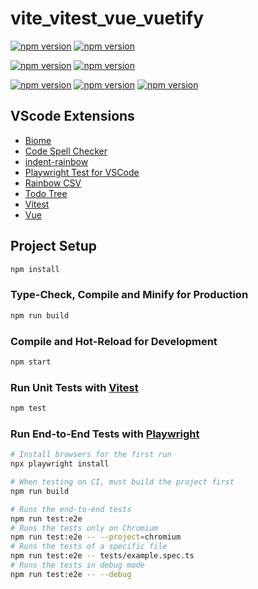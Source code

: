 # vite_vitest_vue_vuetify

[![npm version](https://img.shields.io/badge/node-24.0.2-green)](https://nodejs.jp/)
[![npm version](https://img.shields.io/badge/npm-11.4.0-green)](https://www.npmjs.com/)

[![npm version](https://img.shields.io/badge/vite-6.3.5-green)](https://www.npmjs.com/package/vite)
[![npm version](https://img.shields.io/badge/vitest-3.1.4-green)](https://www.npmjs.com/package/vitest)

[![npm version](https://img.shields.io/badge/typescript-5.8.3-green)](https://www.npmjs.com/package/typescript)
[![npm version](https://img.shields.io/badge/vue-3.5.16-green)](https://www.npmjs.com/package/vue)
[![npm version](https://img.shields.io/badge/vuetify-3.8.7-green)](https://www.npmjs.com/package/vuetify)

## VScode Extensions

- [Biome](https://marketplace.visualstudio.com/items?itemName=biomejs.biome)
- [Code Spell Checker](https://marketplace.visualstudio.com/items?itemName=streetsidesoftware.code-spell-checker)
- [indent-rainbow](https://marketplace.visualstudio.com/items?itemName=oderwat.indent-rainbow)
- [Playwright Test for VSCode](https://marketplace.visualstudio.com/items?itemName=ms-playwright.playwright)
- [Rainbow CSV](https://marketplace.visualstudio.com/items?itemName=mechatroner.rainbow-csv)
- [Todo Tree](https://marketplace.visualstudio.com/items?itemName=Gruntfuggly.todo-tree)
- [Vitest](https://marketplace.visualstudio.com/items?itemName=vitest.explorer)
- [Vue](https://marketplace.visualstudio.com/items?itemName=Vue.volar)

## Project Setup

```sh
npm install
```

### Type-Check, Compile and Minify for Production

```sh
npm run build
```

### Compile and Hot-Reload for Development

```sh
npm start
```

### Run Unit Tests with [Vitest](https://vitest.dev/)

```sh
npm test
```

### Run End-to-End Tests with [Playwright](https://playwright.dev)

```sh
# Install browsers for the first run
npx playwright install

# When testing on CI, must build the project first
npm run build

# Runs the end-to-end tests
npm run test:e2e
# Runs the tests only on Chromium
npm run test:e2e -- --project=chromium
# Runs the tests of a specific file
npm run test:e2e -- tests/example.spec.ts
# Runs the tests in debug mode
npm run test:e2e -- --debug
```
